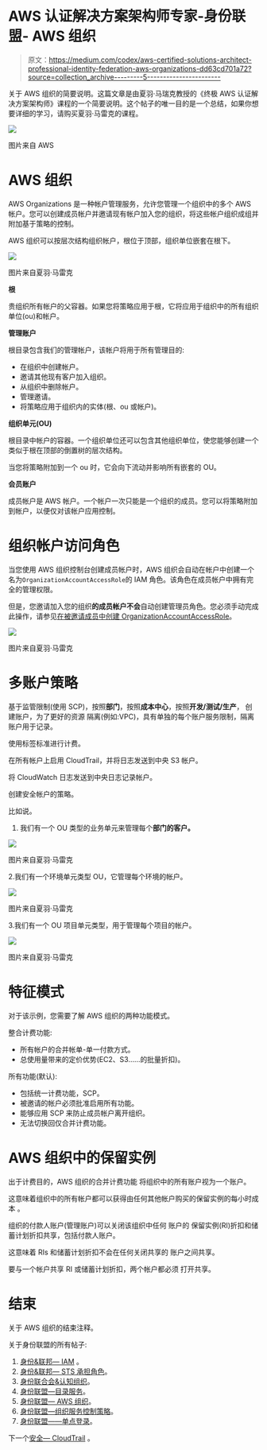 # AWS 认证解决方案架构师专家-身份联盟- AWS 组织

> 原文：<https://medium.com/codex/aws-certified-solutions-architect-professional-identity-federation-aws-organizations-dd63cd701a72?source=collection_archive---------5----------------------->

关于 AWS 组织的简要说明。这篇文章是由夏羽·马瑞克教授的《终极 AWS 认证解决方案架构师》课程的一个简要说明。这个帖子的唯一目的是一个总结，如果你想要详细的学习，请购买夏羽·马雷克的课程。

![](img/cb80e8ece3cb96239f26ac45a64ae538.png)

图片来自 AWS

# AWS 组织

AWS Organizations 是一种帐户管理服务，允许您管理一个组织中的多个 AWS 帐户。您可以创建成员帐户并邀请现有帐户加入您的组织，将这些帐户组织成组并附加基于策略的控制。

AWS 组织可以按层次结构组织帐户，根位于顶部，组织单位嵌套在根下。

![](img/56a5f72294e01c0795368bf5afafe19f.png)

图片来自夏羽·马雷克

**根**

贵组织所有帐户的父容器。如果您将策略应用于根，它将应用于组织中的所有组织单位(ou)和帐户。

**管理账户**

根目录包含我们的管理帐户，该帐户将用于所有管理目的:

*   在组织中创建帐户。
*   邀请其他现有客户加入组织。
*   从组织中删除帐户。
*   管理邀请。
*   将策略应用于组织内的实体(根、ou 或帐户)。

**组织单元(OU)**

根目录中帐户的容器。一个组织单位还可以包含其他组织单位，使您能够创建一个类似于根在顶部的倒置树的层次结构。

当您将策略附加到一个 ou 时，它会向下流动并影响所有嵌套的 OU。

**会员账户**

成员帐户是 AWS 帐户。一个帐户一次只能是一个组织的成员。您可以将策略附加到帐户，以便仅对该帐户应用控制。

# 组织帐户访问角色

当您使用 AWS 组织控制台创建成员帐户时，AWS 组织会自动在帐户中创建一个名为`OrganizationAccountAccessRole`的 IAM 角色。该角色在成员帐户中拥有完全的管理权限。

但是，您邀请加入您的组织**的成员帐户不会**自动创建管理员角色。您必须手动完成此操作，请参见[在被邀请成员中创建 OrganizationAccountAccessRole](https://docs.aws.amazon.com/organizations/latest/userguide/orgs_manage_accounts_access.html#orgs_manage_accounts_create-cross-account-role)。

![](img/27026f66975c93f35e4c2268615b90f7.png)

图片来自夏羽·马雷克

# 多账户策略

基于监管限制(使用 SCP)，按照**部门**，按照**成本中心**，按照**开发/测试/生产**，
创建账户，为了更好的资源
隔离(例如:VPC)，具有单独的每个账户服务限制，隔离
账户用于记录。

使用标签标准进行计费。

在所有帐户上启用 CloudTrail，并将日志发送到中央 S3 帐户。

将 CloudWatch 日志发送到中央日志记录帐户。

创建安全帐户的策略。

比如说。

1.  我们有一个 OU 类型的业务单元来管理每个**部门的客户。**

![](img/4f9829193d717c04b85324b3d1b353c1.png)

图片来自夏羽·马雷克

2.我们有一个环境单元类型 OU，它管理每个环境的帐户。

![](img/9ee11788dc2742905427a8b5ca70c6d3.png)

图片来自夏羽·马雷克

3.我们有一个 OU 项目单元类型，用于管理每个项目的帐户。

![](img/32b42909c1605fd484d323fcbff7c6cf.png)

图片来自夏羽·马雷克

# 特征模式

对于该示例，您需要了解 AWS 组织的两种功能模式。

整合计费功能:

*   所有帐户的合并帐单-单一付款方式。
*   总使用量带来的定价优势(EC2、S3……的批量折扣)。

所有功能(默认):

*   包括统一计费功能，SCP。
*   被邀请的帐户必须批准启用所有功能。
*   能够应用 SCP 来防止成员帐户离开组织。
*   无法切换回仅合并计费功能。

# AWS 组织中的保留实例

出于计费目的，AWS 组织的合并计费功能
将组织中的所有账户视为一个账户。

这意味着组织中的所有帐户都可以获得由任何其他帐户购买的保留实例的每小时成本
。

组织的付款人账户(管理账户)可以关闭该组织中任何
账户的
保留实例(RI)折扣和储蓄计划折扣共享，包括付款人账户。

这意味着 RIs 和储蓄计划折扣不会在任何关闭共享的
账户之间共享。

要与一个帐户共享 RI 或储蓄计划折扣，两个帐户都必须
打开共享。

# 结束

关于 AWS 组织的结束注释。

关于身份联盟的所有帖子:

1.  [身份&联邦— IAM](/codex/aws-certified-solutions-architect-professional-identity-federation-iam-c67d0259ac90) 。
2.  [身份&联邦— STS 承担角色](/codex/aws-certified-solutions-architect-professional-identity-federation-sts-to-assume-a-role-1ca67105b81a)。
3.  [身份联合会&认知组织](/codex/aws-certified-solutions-architect-professional-identity-federation-cognito-ec80783c3fd1)。
4.  [身份联盟—目录服务](/codex/aws-certified-solutions-architect-professional-identity-federation-directory-services-895807d86497)。
5.  [身份联盟— AWS 组织](/codex/aws-certified-solutions-architect-professional-identity-federation-aws-organizations-dd63cd701a72)。
6.  [身份联盟—组织服务控制策略](/codex/aws-certified-solutions-architect-professional-identity-federation-organizations-service-6192fab06d98)。
7.  [身份联盟——单点登录](/codex/aws-certified-solutions-architect-professional-identity-federation-single-sign-on-7731df09e9a5)。

下一个[安全— CloudTrail](/codex/aws-certified-solutions-architect-professional-security-cloudtrail-850006168acb) 。